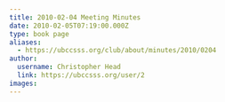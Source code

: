 ```yaml
---
title: 2010-02-04 Meeting Minutes 
date: 2010-02-05T07:19:00.000Z
type: book page
aliases:
  - https://ubccsss.org/club/about/minutes/2010/0204
author:
  username: Christopher Head
  link: https://ubccsss.org/user/2
images:
---
```


